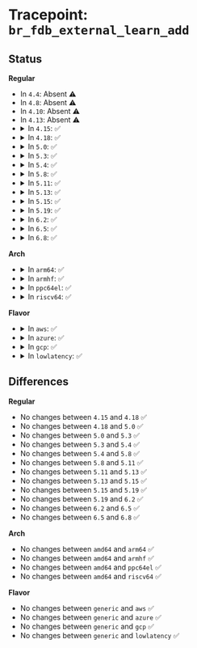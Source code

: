 # Tracepoint: <code>br_fdb_external_learn_add</code>

## Status
<b>Regular</b>
<ul>
<li>
In <code>4.4</code>: Absent ⚠️
</li>
<li>
In <code>4.8</code>: Absent ⚠️
</li>
<li>
In <code>4.10</code>: Absent ⚠️
</li>
<li>
In <code>4.13</code>: Absent ⚠️
</li>
<li>
<details>
<summary>In <code>4.15</code>: ✅</summary>

Event:

```c
struct trace_event_raw_br_fdb_external_learn_add {
    struct trace_entry ent;
    u32 __data_loc_br_dev;
    u32 __data_loc_dev;
    unsigned char addr[6];
    u16 vid;
    char __data[0];
};
```
Function:

```c
void trace_event_raw_event_br_fdb_external_learn_add(void *__data, struct net_bridge *br, struct net_bridge_port *p, const unsigned char *addr, u16 vid);
```
</details>
</li>
<li>
<details>
<summary>In <code>4.18</code>: ✅</summary>

Event:

```c
struct trace_event_raw_br_fdb_external_learn_add {
    struct trace_entry ent;
    u32 __data_loc_br_dev;
    u32 __data_loc_dev;
    unsigned char addr[6];
    u16 vid;
    char __data[0];
};
```
Function:

```c
void trace_event_raw_event_br_fdb_external_learn_add(void *__data, struct net_bridge *br, struct net_bridge_port *p, const unsigned char *addr, u16 vid);
```
</details>
</li>
<li>
<details>
<summary>In <code>5.0</code>: ✅</summary>

Event:

```c
struct trace_event_raw_br_fdb_external_learn_add {
    struct trace_entry ent;
    u32 __data_loc_br_dev;
    u32 __data_loc_dev;
    unsigned char addr[6];
    u16 vid;
    char __data[0];
};
```
Function:

```c
void trace_event_raw_event_br_fdb_external_learn_add(void *__data, struct net_bridge *br, struct net_bridge_port *p, const unsigned char *addr, u16 vid);
```
</details>
</li>
<li>
<details>
<summary>In <code>5.3</code>: ✅</summary>

Event:

```c
struct trace_event_raw_br_fdb_external_learn_add {
    struct trace_entry ent;
    u32 __data_loc_br_dev;
    u32 __data_loc_dev;
    unsigned char addr[6];
    u16 vid;
    char __data[0];
};
```
Function:

```c
void trace_event_raw_event_br_fdb_external_learn_add(void *__data, struct net_bridge *br, struct net_bridge_port *p, const unsigned char *addr, u16 vid);
```
</details>
</li>
<li>
<details>
<summary>In <code>5.4</code>: ✅</summary>

Event:

```c
struct trace_event_raw_br_fdb_external_learn_add {
    struct trace_entry ent;
    u32 __data_loc_br_dev;
    u32 __data_loc_dev;
    unsigned char addr[6];
    u16 vid;
    char __data[0];
};
```
Function:

```c
void trace_event_raw_event_br_fdb_external_learn_add(void *__data, struct net_bridge *br, struct net_bridge_port *p, const unsigned char *addr, u16 vid);
```
</details>
</li>
<li>
<details>
<summary>In <code>5.8</code>: ✅</summary>

Event:

```c
struct trace_event_raw_br_fdb_external_learn_add {
    struct trace_entry ent;
    u32 __data_loc_br_dev;
    u32 __data_loc_dev;
    unsigned char addr[6];
    u16 vid;
    char __data[0];
};
```
Function:

```c
void trace_event_raw_event_br_fdb_external_learn_add(void *__data, struct net_bridge *br, struct net_bridge_port *p, const unsigned char *addr, u16 vid);
```
</details>
</li>
<li>
<details>
<summary>In <code>5.11</code>: ✅</summary>

Event:

```c
struct trace_event_raw_br_fdb_external_learn_add {
    struct trace_entry ent;
    u32 __data_loc_br_dev;
    u32 __data_loc_dev;
    unsigned char addr[6];
    u16 vid;
    char __data[0];
};
```
Function:

```c
void trace_event_raw_event_br_fdb_external_learn_add(void *__data, struct net_bridge *br, struct net_bridge_port *p, const unsigned char *addr, u16 vid);
```
</details>
</li>
<li>
<details>
<summary>In <code>5.13</code>: ✅</summary>

Event:

```c
struct trace_event_raw_br_fdb_external_learn_add {
    struct trace_entry ent;
    u32 __data_loc_br_dev;
    u32 __data_loc_dev;
    unsigned char addr[6];
    u16 vid;
    char __data[0];
};
```
Function:

```c
void trace_event_raw_event_br_fdb_external_learn_add(void *__data, struct net_bridge *br, struct net_bridge_port *p, const unsigned char *addr, u16 vid);
```
</details>
</li>
<li>
<details>
<summary>In <code>5.15</code>: ✅</summary>

Event:

```c
struct trace_event_raw_br_fdb_external_learn_add {
    struct trace_entry ent;
    u32 __data_loc_br_dev;
    u32 __data_loc_dev;
    unsigned char addr[6];
    u16 vid;
    char __data[0];
};
```
Function:

```c
void trace_event_raw_event_br_fdb_external_learn_add(void *__data, struct net_bridge *br, struct net_bridge_port *p, const unsigned char *addr, u16 vid);
```
</details>
</li>
<li>
<details>
<summary>In <code>5.19</code>: ✅</summary>

Event:

```c
struct trace_event_raw_br_fdb_external_learn_add {
    struct trace_entry ent;
    u32 __data_loc_br_dev;
    u32 __data_loc_dev;
    unsigned char addr[6];
    u16 vid;
    char __data[0];
};
```
Function:

```c
void trace_event_raw_event_br_fdb_external_learn_add(void *__data, struct net_bridge *br, struct net_bridge_port *p, const unsigned char *addr, u16 vid);
```
</details>
</li>
<li>
<details>
<summary>In <code>6.2</code>: ✅</summary>

Event:

```c
struct trace_event_raw_br_fdb_external_learn_add {
    struct trace_entry ent;
    u32 __data_loc_br_dev;
    u32 __data_loc_dev;
    unsigned char addr[6];
    u16 vid;
    char __data[0];
};
```
Function:

```c
void trace_event_raw_event_br_fdb_external_learn_add(void *__data, struct net_bridge *br, struct net_bridge_port *p, const unsigned char *addr, u16 vid);
```
</details>
</li>
<li>
<details>
<summary>In <code>6.5</code>: ✅</summary>

Event:

```c
struct trace_event_raw_br_fdb_external_learn_add {
    struct trace_entry ent;
    u32 __data_loc_br_dev;
    u32 __data_loc_dev;
    unsigned char addr[6];
    u16 vid;
    char __data[0];
};
```
Function:

```c
void trace_event_raw_event_br_fdb_external_learn_add(void *__data, struct net_bridge *br, struct net_bridge_port *p, const unsigned char *addr, u16 vid);
```
</details>
</li>
<li>
<details>
<summary>In <code>6.8</code>: ✅</summary>

Event:

```c
struct trace_event_raw_br_fdb_external_learn_add {
    struct trace_entry ent;
    u32 __data_loc_br_dev;
    u32 __data_loc_dev;
    unsigned char addr[6];
    u16 vid;
    char __data[0];
};
```
Function:

```c
void trace_event_raw_event_br_fdb_external_learn_add(void *__data, struct net_bridge *br, struct net_bridge_port *p, const unsigned char *addr, u16 vid);
```
</details>
</li>
</ul>
<b>Arch</b>
<ul>
<li>
<details>
<summary>In <code>arm64</code>: ✅</summary>

Event:

```c
struct trace_event_raw_br_fdb_external_learn_add {
    struct trace_entry ent;
    u32 __data_loc_br_dev;
    u32 __data_loc_dev;
    unsigned char addr[6];
    u16 vid;
    char __data[0];
};
```
Function:

```c
void trace_event_raw_event_br_fdb_external_learn_add(void *__data, struct net_bridge *br, struct net_bridge_port *p, const unsigned char *addr, u16 vid);
```
</details>
</li>
<li>
<details>
<summary>In <code>armhf</code>: ✅</summary>

Event:

```c
struct trace_event_raw_br_fdb_external_learn_add {
    struct trace_entry ent;
    u32 __data_loc_br_dev;
    u32 __data_loc_dev;
    unsigned char addr[6];
    u16 vid;
    char __data[0];
};
```
Function:

```c
void trace_event_raw_event_br_fdb_external_learn_add(void *__data, struct net_bridge *br, struct net_bridge_port *p, const unsigned char *addr, u16 vid);
```
</details>
</li>
<li>
<details>
<summary>In <code>ppc64el</code>: ✅</summary>

Event:

```c
struct trace_event_raw_br_fdb_external_learn_add {
    struct trace_entry ent;
    u32 __data_loc_br_dev;
    u32 __data_loc_dev;
    unsigned char addr[6];
    u16 vid;
    char __data[0];
};
```
Function:

```c
void trace_event_raw_event_br_fdb_external_learn_add(void *__data, struct net_bridge *br, struct net_bridge_port *p, const unsigned char *addr, u16 vid);
```
</details>
</li>
<li>
<details>
<summary>In <code>riscv64</code>: ✅</summary>

Event:

```c
struct trace_event_raw_br_fdb_external_learn_add {
    struct trace_entry ent;
    u32 __data_loc_br_dev;
    u32 __data_loc_dev;
    unsigned char addr[6];
    u16 vid;
    char __data[0];
};
```
Function:

```c
void trace_event_raw_event_br_fdb_external_learn_add(void *__data, struct net_bridge *br, struct net_bridge_port *p, const unsigned char *addr, u16 vid);
```
</details>
</li>
</ul>
<b>Flavor</b>
<ul>
<li>
<details>
<summary>In <code>aws</code>: ✅</summary>

Event:

```c
struct trace_event_raw_br_fdb_external_learn_add {
    struct trace_entry ent;
    u32 __data_loc_br_dev;
    u32 __data_loc_dev;
    unsigned char addr[6];
    u16 vid;
    char __data[0];
};
```
Function:

```c
void trace_event_raw_event_br_fdb_external_learn_add(void *__data, struct net_bridge *br, struct net_bridge_port *p, const unsigned char *addr, u16 vid);
```
</details>
</li>
<li>
<details>
<summary>In <code>azure</code>: ✅</summary>

Event:

```c
struct trace_event_raw_br_fdb_external_learn_add {
    struct trace_entry ent;
    u32 __data_loc_br_dev;
    u32 __data_loc_dev;
    unsigned char addr[6];
    u16 vid;
    char __data[0];
};
```
Function:

```c
void trace_event_raw_event_br_fdb_external_learn_add(void *__data, struct net_bridge *br, struct net_bridge_port *p, const unsigned char *addr, u16 vid);
```
</details>
</li>
<li>
<details>
<summary>In <code>gcp</code>: ✅</summary>

Event:

```c
struct trace_event_raw_br_fdb_external_learn_add {
    struct trace_entry ent;
    u32 __data_loc_br_dev;
    u32 __data_loc_dev;
    unsigned char addr[6];
    u16 vid;
    char __data[0];
};
```
Function:

```c
void trace_event_raw_event_br_fdb_external_learn_add(void *__data, struct net_bridge *br, struct net_bridge_port *p, const unsigned char *addr, u16 vid);
```
</details>
</li>
<li>
<details>
<summary>In <code>lowlatency</code>: ✅</summary>

Event:

```c
struct trace_event_raw_br_fdb_external_learn_add {
    struct trace_entry ent;
    u32 __data_loc_br_dev;
    u32 __data_loc_dev;
    unsigned char addr[6];
    u16 vid;
    char __data[0];
};
```
Function:

```c
void trace_event_raw_event_br_fdb_external_learn_add(void *__data, struct net_bridge *br, struct net_bridge_port *p, const unsigned char *addr, u16 vid);
```
</details>
</li>
</ul>

## Differences
<b>Regular</b>
<ul>
<li>
No changes between <code>4.15</code> and <code>4.18</code> ✅
</li>
<li>
No changes between <code>4.18</code> and <code>5.0</code> ✅
</li>
<li>
No changes between <code>5.0</code> and <code>5.3</code> ✅
</li>
<li>
No changes between <code>5.3</code> and <code>5.4</code> ✅
</li>
<li>
No changes between <code>5.4</code> and <code>5.8</code> ✅
</li>
<li>
No changes between <code>5.8</code> and <code>5.11</code> ✅
</li>
<li>
No changes between <code>5.11</code> and <code>5.13</code> ✅
</li>
<li>
No changes between <code>5.13</code> and <code>5.15</code> ✅
</li>
<li>
No changes between <code>5.15</code> and <code>5.19</code> ✅
</li>
<li>
No changes between <code>5.19</code> and <code>6.2</code> ✅
</li>
<li>
No changes between <code>6.2</code> and <code>6.5</code> ✅
</li>
<li>
No changes between <code>6.5</code> and <code>6.8</code> ✅
</li>
</ul>
<b>Arch</b>
<ul>
<li>
No changes between <code>amd64</code> and <code>arm64</code> ✅
</li>
<li>
No changes between <code>amd64</code> and <code>armhf</code> ✅
</li>
<li>
No changes between <code>amd64</code> and <code>ppc64el</code> ✅
</li>
<li>
No changes between <code>amd64</code> and <code>riscv64</code> ✅
</li>
</ul>
<b>Flavor</b>
<ul>
<li>
No changes between <code>generic</code> and <code>aws</code> ✅
</li>
<li>
No changes between <code>generic</code> and <code>azure</code> ✅
</li>
<li>
No changes between <code>generic</code> and <code>gcp</code> ✅
</li>
<li>
No changes between <code>generic</code> and <code>lowlatency</code> ✅
</li>
</ul>
